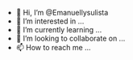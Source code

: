 - 👋 Hi, I’m @Emanuellysulista
- 👀 I’m interested in ...
- 🌱 I’m currently learning ...
- 💞️ I’m looking to collaborate on ...
- 📫 How to reach me ...

<!---
Emanuellysulista/Emanuellysulista is a ✨ special ✨ repository because its `README.md` (this file) appears on your GitHub profile.
You can click the Preview link to take a look at your changes.
--->
